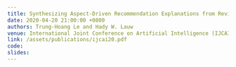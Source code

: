 ```yaml
---
title: Synthesizing Aspect-Driven Recommendation Explanations from Reviews
date: 2020-04-20 21:00:00 +0800
authors: Trung-Hoang Le and Hady W. Lauw
venue: International Joint Conference on Artificial Intelligence (IJCAI'20), Jul 2020.
link: /assets/publications/ijcai20.pdf
code:
slides:
---
```

